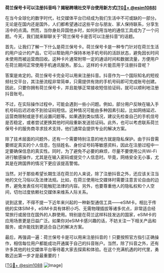 **荷兰保号卡可以注册抖音吗？揭秘跨境社交平台使用新方式[[TG💪+ @esim1088](https://t.me/s/esim1088)]**

在当今全球化的数字时代，社交媒体平台已经成为我们生活中不可或缺的一部分。无论是在国内还是国外，人们都希望通过这些平台与朋友、家人保持联系，分享生活中的点滴。然而，当你身处异国他乡时，如何利用当地的通信工具成为了一个问题。今天，我们就来聊聊关于“荷兰保号卡是否可以注册抖音”的话题。

首先，让我们了解一下什么是荷兰保号卡。荷兰保号卡是一种专门针对在荷兰生活的用户设计的产品，它可以帮助用户保持本地手机号码的活跃状态，避免因长时间未使用而被运营商回收。这种卡片通常附带一定的通话时间和数据流量，方便用户在荷兰期间正常使用手机通讯服务。那么，这样的卡片能否用于注册抖音呢？

答案是肯定的。荷兰保号卡完全可以用来注册抖音。抖音作为一个国际知名的短视频社交平台，其注册流程非常简单，只需提供有效的手机号码即可完成账号创建。因此，只要你拥有荷兰保号卡，并且能够正常接收短信验证码，就可以顺利地注册抖音账号。

不过，在实际操作过程中，可能会遇到一些小问题。例如，部分用户反映在输入手机号码后迟迟收不到验证码短信。这种情况可能由多种因素引起，比如网络延迟、运营商限制或是手机设置问题等。如果遇到类似情况，建议先检查自己的手机信号是否稳定，或者尝试更换其他时间段重新发送验证码。此外，也可以考虑联系荷兰保号卡的服务商寻求技术支持，他们通常会提供专业的解决方案。

除了技术层面的问题外，还有一个需要特别注意的地方就是隐私保护。由于抖音需要绑定真实的个人信息，包括姓名、身份证号码等敏感资料，因此在注册过程中一定要确保信息的真实性。同时，为了避免不必要的麻烦，尽量不要使用公共Wi-Fi进行敏感操作，尤其是在输入密码或提交个人信息时。毕竟，网络安全无小事，尤其是在跨国界的情况下更应该提高警惕。

当然，对于那些希望长期生活在荷兰的人来说，除了注册抖音之外，还应该关注当地的文化习俗以及法律法规。比如，在荷兰使用社交媒体时需要注意言论自由的边界，避免发表任何可能触犯法律的内容。另外，也要尊重他人的隐私权和个人空间，切勿过度依赖社交媒体来维系人际关系。

说到这里，不得不提一下近年来兴起的一种新型通信工具——eSIM卡。相比于传统的实体SIM卡，eSIM卡具有体积小巧、无需物理插拔等诸多优点，非常适合经常旅行或居住在国外的人群使用。特别是在荷兰这样科技发达的国家，eSIM卡的应用场景更是日益广泛。如果你对eSIM卡感兴趣的话，不妨关注一下相关产品和服务，或许能找到更适合自己的解决方案。

最后，再强调一遍：荷兰保号卡是可以用来注册抖音的！只要按照官方指引正确操作，相信每位用户都能成功开通属于自己的抖音账户。当然，除了抖音之外，还有许多其他的社交媒体平台等待着大家去探索和体验。在这个充满机遇的时代里，勇敢迈出第一步才是最重要的！

[[TG💪+ @esim1088](https://t.me/s/esim1088) ![Image](https://i.postimg.cc/4NQfJmqS/Snipaste-2025-05-13-00-14-12.png)]